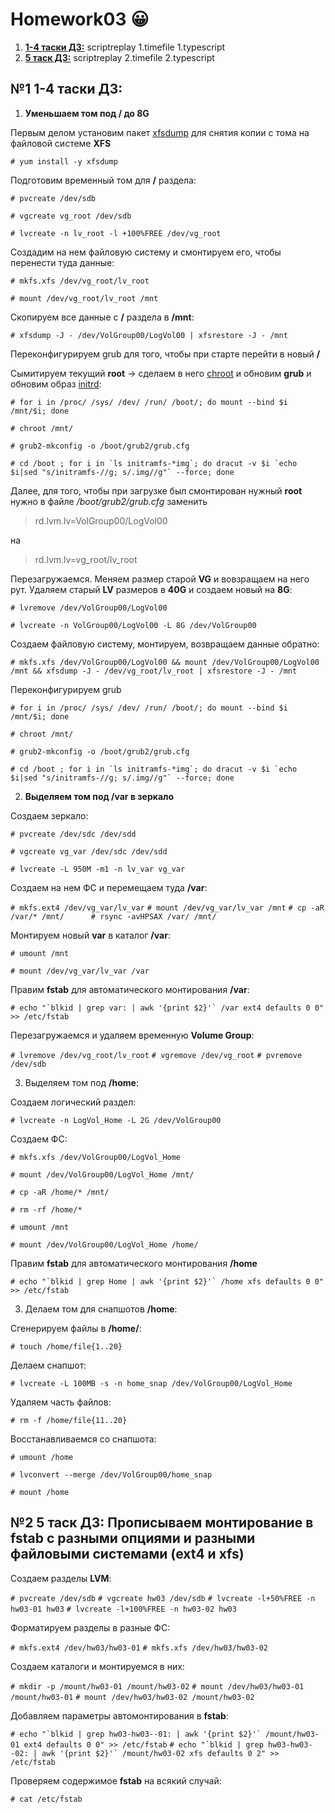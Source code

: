 # Homework03 :grinning:

1. [**1-4 таски ДЗ:**](#1-1-4-%D1%82%D0%B0%D1%81%D0%BA%D0%B8-%D0%B4%D0%B7)
scriptreplay 1.timefile 1.typescript
1. [**5 таск ДЗ:**](#2-5-%D1%82%D0%B0%D1%81%D0%BA-%D0%B4%D0%B7-%D0%BF%D1%80%D0%BE%D0%BF%D0%B8%D1%81%D1%8B%D0%B2%D0%B0%D0%B5%D0%BC-%D0%BC%D0%BE%D0%BD%D1%82%D0%B8%D1%80%D0%BE%D0%B2%D0%B0%D0%BD%D0%B8%D0%B5-%D0%B2-fstab-%D1%81-%D1%80%D0%B0%D0%B7%D0%BD%D1%8B%D0%BC%D0%B8-%D0%BE%D0%BF%D1%86%D0%B8%D1%8F%D0%BC%D0%B8-%D0%B8-%D1%80%D0%B0%D0%B7%D0%BD%D1%8B%D0%BC%D0%B8-%D1%84%D0%B0%D0%B9%D0%BB%D0%BE%D0%B2%D1%8B%D0%BC%D0%B8-%D1%81%D0%B8%D1%81%D1%82%D0%B5%D0%BC%D0%B0%D0%BC%D0%B8-ext4-%D0%B8-xfs)
scriptreplay 2.timefile 2.typescript

## №1 1-4 таски ДЗ:

1. **Уменьшаем том под / до 8G**

Первым делом установим пакет [xfsdump](https://linux.die.net/man/8/xfsdump) для снятия копии с тома на файловой системе **XFS**

`# yum install -y xfsdump`
    
Подготовим временный том для **/** раздела:
   
`# pvcreate /dev/sdb`

`# vgcreate vg_root /dev/sdb`

`# lvcreate -n lv_root -l +100%FREE /dev/vg_root`

Создадим на нем файловую систему и смонтируем его, чтобы перенести туда данные:

`# mkfs.xfs /dev/vg_root/lv_root`

`# mount /dev/vg_root/lv_root /mnt`

Cкопируем все данные с **/** раздела в **/mnt**:

`# xfsdump -J - /dev/VolGroup00/LogVol00 | xfsrestore -J - /mnt`

Переконфигурируем grub для того, чтобы при старте перейти в новый **/**

Сымитируем текущий **root** -> сделаем в него [chroot](https://wiki.archlinux.org/index.php/Chroot_(%D0%A0%D1%83%D1%81%D1%81%D0%BA%D0%B8%D0%B9)) и обновим **grub** и обновим образ [initrd](https://ru.wikipedia.org/wiki/Initrd):

`# for i in /proc/ /sys/ /dev/ /run/ /boot/; do mount --bind $i /mnt/$i; done`

`# chroot /mnt/`

`# grub2-mkconfig -o /boot/grub2/grub.cfg`

```# cd /boot ; for i in `ls initramfs-*img`; do dracut -v $i `echo $i|sed "s/initramfs-//g; s/.img//g"` --force; done```

Далее, для того, чтобы при загрузке был смонтирован нужный **root** нужно в файле */boot/grub2/grub.cfg* заменить

> rd.lvm.lv=VolGroup00/LogVol00

на

> rd.lvm.lv=vg_root/lv_root

Перезагружаемся. Меняем размер старой **VG** и вовзращаем на него рут. Удаляем старый **LV** размеров в **40G** и создаем новый на **8G**:

`# lvremove /dev/VolGroup00/LogVol00`

`# lvcreate -n VolGroup00/LogVol00 -L 8G /dev/VolGroup00`

Создаем файловую систему, монтируем, возвращаем данные обратно:

```# mkfs.xfs /dev/VolGroup00/LogVol00 && mount /dev/VolGroup00/LogVol00 /mnt && xfsdump -J - /dev/vg_root/lv_root | xfsrestore -J - /mnt```

Переконфигурируем grub

`# for i in /proc/ /sys/ /dev/ /run/ /boot/; do mount --bind $i /mnt/$i; done`

`# chroot /mnt/`

`# grub2-mkconfig -o /boot/grub2/grub.cfg`

```# cd /boot ; for i in `ls initramfs-*img`; do dracut -v $i `echo $i|sed "s/initramfs-//g; s/.img//g"` --force; done```

2. **Выделяем том под __/var__ в зеркало**

Создаем зеркало:

`# pvcreate /dev/sdc /dev/sdd`

`# vgcreate vg_var /dev/sdc /dev/sdd`

`# lvcreate -L 950M -m1 -n lv_var vg_var`

Создаем на нем ФС и перемещаем туда **/var**:

`# mkfs.ext4 /dev/vg_var/lv_var`
`# mount /dev/vg_var/lv_var /mnt`
`# cp -aR /var/* /mnt/      # rsync -avHPSAX /var/ /mnt/`

Монтируем новый **var** в каталог **/var**:

`# umount /mnt`

`# mount /dev/vg_var/lv_var /var`

Правим **fstab** для автоматического монтирования **/var**:

```# echo "`blkid | grep var: | awk '{print $2}'` /var ext4 defaults 0 0" >> /etc/fstab```

Перезагружаемся и удаляем временную **Volume Group**:

`# lvremove /dev/vg_root/lv_root`
`# vgremove /dev/vg_root`
`# pvremove /dev/sdb`

3. Выделяем том под **/home**:

Создаем логический раздел:

`# lvcreate -n LogVol_Home -L 2G /dev/VolGroup00`

Создаем ФС:

`# mkfs.xfs /dev/VolGroup00/LogVol_Home`

`# mount /dev/VolGroup00/LogVol_Home /mnt/`

`# cp -aR /home/* /mnt/`

`# rm -rf /home/*`

`# umount /mnt`

`# mount /dev/VolGroup00/LogVol_Home /home/`

Правим **fstab** для автоматического монтирования **/home**

```# echo "`blkid | grep Home | awk '{print $2}'` /home xfs defaults 0 0" >> /etc/fstab```

3. Делаем том для снапшотов **/home**:

Сгенерируем файлы в **/home/**:

`# touch /home/file{1..20}`

Делаем снапшот:

`# lvcreate -L 100MB -s -n home_snap /dev/VolGroup00/LogVol_Home`

Удаляем часть файлов:

`# rm -f /home/file{11..20}`

Восстанавливаемся со снапшота:

`# umount /home`

`# lvconvert --merge /dev/VolGroup00/home_snap`

`# mount /home`

## №2 5 таск ДЗ: Прописываем монтирование в **fstab** с разными опциями и разными файловыми системами (**ext4** и **xfs**)
Создаем разделы **LVM**:

`# pvcreate /dev/sdb`
`# vgcreate hw03 /dev/sdb`
`# lvcreate -l+50%FREE -n hw03-01 hw03`
`# lvcreate -l+100%FREE -n hw03-02 hw03`

Форматируем разделы в разные ФС:

`# mkfs.ext4 /dev/hw03/hw03-01`
`# mkfs.xfs /dev/hw03/hw03-02`

Создаем каталоги и монтируемся в них:

`# mkdir -p /mount/hw03-01 /mount/hw03-02`
`# mount /dev/hw03/hw03-01 /mount/hw03-01`
`# mount /dev/hw03/hw03-02 /mount/hw03-02`

Добавляем параметры автомонтирования в **fstab**:

```# echo "`blkid | grep hw03-hw03--01: | awk '{print $2}'` /mount/hw03-01 ext4 defaults 0 0" >> /etc/fstab```
```# echo "`blkid | grep hw03-hw03--02: | awk '{print $2}'` /mount/hw03-02 xfs defaults 0 2" >> /etc/fstab```

Проверяем содержимое **fstab** на всякий случай:

`# cat /etc/fstab`
